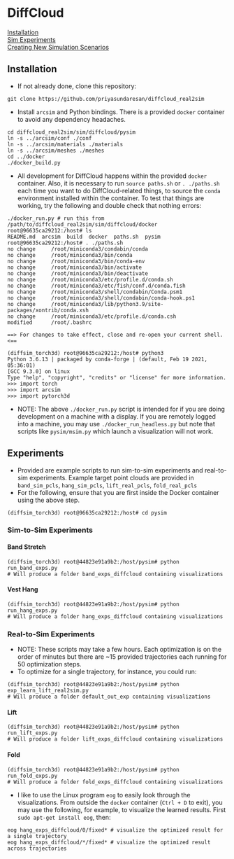 # DiffCloud

[Installation](#install)<br />
[Sim Experiments](#simexps)<br />
[Creating New Simulation Scenarios](#scenarios)<br />

<a name="install"></a>
## Installation
* If not already done, clone this repository:
```
git clone https://github.com/priyasundaresan/diffcloud_real2sim
```
* Install `arcsim` and Python bindings. There is a provided `docker` container to avoid any dependency headaches.
```
cd diffcloud_real2sim/sim/diffcloud/pysim
ln -s ../arcsim/conf ./conf
ln -s ../arcsim/materials ./materials
ln -s ../arcsim/meshes ./meshes
cd ../docker 
./docker_build.py
```
* All development for DiffCloud happens within the provided `docker` container. Also, it is necessary to run `source paths.sh` or `. ./paths.sh` each time you want to do DiffCloud-related things, to source the `conda` environment installed within the container. To test that things are working, try the following and double check that nothing errors:
```
./docker_run.py # run this from /path/to/diffcloud_real2sim/sim/diffcloud/docker
root@96635ca29212:/host# ls
README.md  arcsim  build  docker  paths.sh  pysim
root@96635ca29212:/host# . ./paths.sh
no change     /root/miniconda3/condabin/conda
no change     /root/miniconda3/bin/conda
no change     /root/miniconda3/bin/conda-env
no change     /root/miniconda3/bin/activate
no change     /root/miniconda3/bin/deactivate
no change     /root/miniconda3/etc/profile.d/conda.sh
no change     /root/miniconda3/etc/fish/conf.d/conda.fish
no change     /root/miniconda3/shell/condabin/Conda.psm1
no change     /root/miniconda3/shell/condabin/conda-hook.ps1
no change     /root/miniconda3/lib/python3.9/site-packages/xontrib/conda.xsh
no change     /root/miniconda3/etc/profile.d/conda.csh
modified      /root/.bashrc

==> For changes to take effect, close and re-open your current shell. <==

(diffsim_torch3d) root@96635ca29212:/host# python3
Python 3.6.13 | packaged by conda-forge | (default, Feb 19 2021, 05:36:01) 
[GCC 9.3.0] on linux
Type "help", "copyright", "credits" or "license" for more information.
>>> import torch
>>> import arcsim
>>> import pytorch3d
```
  * NOTE: The above `./docker_run.py` script is intended for if you are doing development on a machine with a display. If you are remotely logged into a machine, you may use `./docker_run_headless.py` but note that scripts like `pysim/msim.py` which launch a visualization will not work.

<a name="simexps"></a>
## Experiments
* Provided are example scripts to run sim-to-sim experiments and real-to-sim experiments. Example target point clouds are provided in `band_sim_pcls`, `hang_sim_pcls`, `lift_real_pcls`, `fold_real_pcls`
* For the following, ensure that you are first inside the Docker container using the above step.
```
(diffsim_torch3d) root@96635ca29212:/host# cd pysim
```
### Sim-to-Sim Experiments
#### Band Stretch
```
(diffsim_torch3d) root@44823e91a9b2:/host/pysim# python run_band_exps.py
# Will produce a folder band_exps_diffcloud containing visualizations
```
#### Vest Hang
```
(diffsim_torch3d) root@44823e91a9b2:/host/pysim# python run_hang_exps.py
# Will produce a folder hang_exps_diffcloud containing visualizations
```
### Real-to-Sim Experiments
* NOTE: These scripts may take a few hours. Each optimization is on the order of minutes but there are ~15 provided trajectories each running for 50 optimization steps.
* To optimize for a single trajectory, for instance, you could run:
```
(diffsim_torch3d) root@44823e91a9b2:/host/pysim# python exp_learn_lift_real2sim.py
# Will produce a folder default_out_exp containing visualizations
```
#### Lift
```
(diffsim_torch3d) root@44823e91a9b2:/host/pysim# python run_lift_exps.py
# Will produce a folder lift_exps_diffcloud containing visualizations
```
#### Fold
```
(diffsim_torch3d) root@44823e91a9b2:/host/pysim# python run_fold_exps.py
# Will produce a folder fold_exps_diffcloud containing visualizations
```
* I like to use the Linux program `eog` to easily look through the visualizations. From outside the `docker` container (`Ctrl + D` to exit), you may use the following, for example, to visualize the learned results. First `sudo apt-get install eog`, then:
```
eog hang_exps_diffcloud/0/fixed* # visualize the optimized result for a single trajectory
eog hang_exps_diffcloud/*/fixed* # visualize the optimized result across trajectories
```
